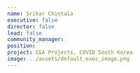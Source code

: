 ```yaml
---
name: Srikar Chintala
executive: false
director: false
lead: false
community_manager:   
position: 
project: CGA Projects, COVID South Korea
image: ../assets/default_exec_image.png
---
```

